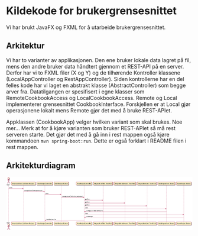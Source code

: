 # Kildekode for brukergrensesnittet
Vi har brukt JavaFX og FXML for å utarbeide brukergrensesnittet. 

## Arkitektur
Vi har to varianter av applikasjonen. Den ene bruker lokale data lagret på fil, mens den andre bruker data håndtert gjennom et REST-API på en server. Derfor har vi to FXML filer (X og Y) og de tilhørende Kontroller klassene (LocalAppController og RestAppController). Siden kontrollerne har en del felles kode har vi laget en abstrakt klasse (AbstractController) som begge arver fra. Datatilgangen er spesifisert i egne klasser som RemoteCookbookAccess og LocalCookbookAccess. Remote og Local implementerer grensesnittet CookbookInterface. Forskjellen er at Local gjør operasjonene lokalt mens Remote gjør det med å bruke REST-APIet. 

Appklassen (CookbookApp) velger hvilken variant som skal brukes. Noe mer...
Merk at for å kjøre varianten som bruker REST-APIet så må rest serveren starte. Det gjør det med å gå inn i rest mappen også kjøre kommandoen `mvn spring-boot:run`. Dette er også forklart i README filen i rest mappen. 


## Arkitekturdiagram

![Sekvensdiagram](sequence.png)
